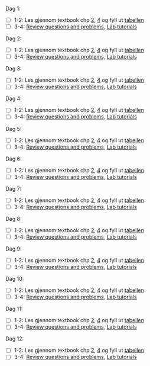 Dag 1: 
- [ ] 1-2: Les gjennom textbook chp [2](http://pages.cs.wisc.edu/~remzi/OSTEP/intro.pdf), [4](http://pages.cs.wisc.edu/~remzi/OSTEP/cpu-intro.pdf) og fyll ut [tabellen](obsidian://open?vault=repos&file=22h%2Fidatg2202%2Fforelesninger%2Fweek35%2Fweek_35_Introduction_and_processes)
- [ ] 3-4: [Review questions and problems](https://gitlab.com/erikhje/iikos/-/blob/master/compendia.md#review-questions-and-problems), [Lab tutorials](https://gitlab.com/erikhje/iikos/-/blob/master/compendia.md#lab-tutorials)

Dag 2: 
- [ ] 1-2: Les gjennom textbook chp [2](http://pages.cs.wisc.edu/~remzi/OSTEP/intro.pdf), [4](http://pages.cs.wisc.edu/~remzi/OSTEP/cpu-intro.pdf) og fyll ut [tabellen](obsidian://open?vault=repos&file=22h%2Fidatg2202%2Fforelesninger%2Fweek35%2Fweek_35_Introduction_and_processes)
- [ ] 3-4: [Review questions and problems](https://gitlab.com/erikhje/iikos/-/blob/master/compendia.md#review-questions-and-problems), [Lab tutorials](https://gitlab.com/erikhje/iikos/-/blob/master/compendia.md#lab-tutorials)

Dag 3: 
- [ ] 1-2: Les gjennom textbook chp [2](http://pages.cs.wisc.edu/~remzi/OSTEP/intro.pdf), [4](http://pages.cs.wisc.edu/~remzi/OSTEP/cpu-intro.pdf) og fyll ut [tabellen](obsidian://open?vault=repos&file=22h%2Fidatg2202%2Fforelesninger%2Fweek35%2Fweek_35_Introduction_and_processes)
- [ ] 3-4: [Review questions and problems](https://gitlab.com/erikhje/iikos/-/blob/master/compendia.md#review-questions-and-problems), [Lab tutorials](https://gitlab.com/erikhje/iikos/-/blob/master/compendia.md#lab-tutorials)

Dag 4: 
- [ ] 1-2: Les gjennom textbook chp [2](http://pages.cs.wisc.edu/~remzi/OSTEP/intro.pdf), [4](http://pages.cs.wisc.edu/~remzi/OSTEP/cpu-intro.pdf) og fyll ut [tabellen](obsidian://open?vault=repos&file=22h%2Fidatg2202%2Fforelesninger%2Fweek35%2Fweek_35_Introduction_and_processes)
- [ ] 3-4: [Review questions and problems](https://gitlab.com/erikhje/iikos/-/blob/master/compendia.md#review-questions-and-problems), [Lab tutorials](https://gitlab.com/erikhje/iikos/-/blob/master/compendia.md#lab-tutorials)

Dag 5: 
- [ ] 1-2: Les gjennom textbook chp [2](http://pages.cs.wisc.edu/~remzi/OSTEP/intro.pdf), [4](http://pages.cs.wisc.edu/~remzi/OSTEP/cpu-intro.pdf) og fyll ut [tabellen](obsidian://open?vault=repos&file=22h%2Fidatg2202%2Fforelesninger%2Fweek35%2Fweek_35_Introduction_and_processes)
- [ ] 3-4: [Review questions and problems](https://gitlab.com/erikhje/iikos/-/blob/master/compendia.md#review-questions-and-problems), [Lab tutorials](https://gitlab.com/erikhje/iikos/-/blob/master/compendia.md#lab-tutorials)

Dag 6: 
- [ ] 1-2: Les gjennom textbook chp [2](http://pages.cs.wisc.edu/~remzi/OSTEP/intro.pdf), [4](http://pages.cs.wisc.edu/~remzi/OSTEP/cpu-intro.pdf) og fyll ut [tabellen](obsidian://open?vault=repos&file=22h%2Fidatg2202%2Fforelesninger%2Fweek35%2Fweek_35_Introduction_and_processes)
- [ ] 3-4: [Review questions and problems](https://gitlab.com/erikhje/iikos/-/blob/master/compendia.md#review-questions-and-problems), [Lab tutorials](https://gitlab.com/erikhje/iikos/-/blob/master/compendia.md#lab-tutorials)

Dag 7: 
- [ ] 1-2: Les gjennom textbook chp [2](http://pages.cs.wisc.edu/~remzi/OSTEP/intro.pdf), [4](http://pages.cs.wisc.edu/~remzi/OSTEP/cpu-intro.pdf) og fyll ut [tabellen](obsidian://open?vault=repos&file=22h%2Fidatg2202%2Fforelesninger%2Fweek35%2Fweek_35_Introduction_and_processes)
- [ ] 3-4: [Review questions and problems](https://gitlab.com/erikhje/iikos/-/blob/master/compendia.md#review-questions-and-problems), [Lab tutorials](https://gitlab.com/erikhje/iikos/-/blob/master/compendia.md#lab-tutorials)

Dag 8: 
- [ ] 1-2: Les gjennom textbook chp [2](http://pages.cs.wisc.edu/~remzi/OSTEP/intro.pdf), [4](http://pages.cs.wisc.edu/~remzi/OSTEP/cpu-intro.pdf) og fyll ut [tabellen](obsidian://open?vault=repos&file=22h%2Fidatg2202%2Fforelesninger%2Fweek35%2Fweek_35_Introduction_and_processes)
- [ ] 3-4: [Review questions and problems](https://gitlab.com/erikhje/iikos/-/blob/master/compendia.md#review-questions-and-problems), [Lab tutorials](https://gitlab.com/erikhje/iikos/-/blob/master/compendia.md#lab-tutorials)

Dag 9: 
- [ ] 1-2: Les gjennom textbook chp [2](http://pages.cs.wisc.edu/~remzi/OSTEP/intro.pdf), [4](http://pages.cs.wisc.edu/~remzi/OSTEP/cpu-intro.pdf) og fyll ut [tabellen](obsidian://open?vault=repos&file=22h%2Fidatg2202%2Fforelesninger%2Fweek35%2Fweek_35_Introduction_and_processes)
- [ ] 3-4: [Review questions and problems](https://gitlab.com/erikhje/iikos/-/blob/master/compendia.md#review-questions-and-problems), [Lab tutorials](https://gitlab.com/erikhje/iikos/-/blob/master/compendia.md#lab-tutorials)

Dag 10: 
- [ ] 1-2: Les gjennom textbook chp [2](http://pages.cs.wisc.edu/~remzi/OSTEP/intro.pdf), [4](http://pages.cs.wisc.edu/~remzi/OSTEP/cpu-intro.pdf) og fyll ut [tabellen](obsidian://open?vault=repos&file=22h%2Fidatg2202%2Fforelesninger%2Fweek35%2Fweek_35_Introduction_and_processes)
- [ ] 3-4: [Review questions and problems](https://gitlab.com/erikhje/iikos/-/blob/master/compendia.md#review-questions-and-problems), [Lab tutorials](https://gitlab.com/erikhje/iikos/-/blob/master/compendia.md#lab-tutorials)

Dag 11: 
- [ ] 1-2: Les gjennom textbook chp [2](http://pages.cs.wisc.edu/~remzi/OSTEP/intro.pdf), [4](http://pages.cs.wisc.edu/~remzi/OSTEP/cpu-intro.pdf) og fyll ut [tabellen](obsidian://open?vault=repos&file=22h%2Fidatg2202%2Fforelesninger%2Fweek35%2Fweek_35_Introduction_and_processes)
- [ ] 3-4: [Review questions and problems](https://gitlab.com/erikhje/iikos/-/blob/master/compendia.md#review-questions-and-problems), [Lab tutorials](https://gitlab.com/erikhje/iikos/-/blob/master/compendia.md#lab-tutorials)

Dag 12: 
- [ ] 1-2: Les gjennom textbook chp [2](http://pages.cs.wisc.edu/~remzi/OSTEP/intro.pdf), [4](http://pages.cs.wisc.edu/~remzi/OSTEP/cpu-intro.pdf) og fyll ut [tabellen](obsidian://open?vault=repos&file=22h%2Fidatg2202%2Fforelesninger%2Fweek35%2Fweek_35_Introduction_and_processes)
- [ ] 3-4: [Review questions and problems](https://gitlab.com/erikhje/iikos/-/blob/master/compendia.md#review-questions-and-problems), [Lab tutorials](https://gitlab.com/erikhje/iikos/-/blob/master/compendia.md#lab-tutorials)